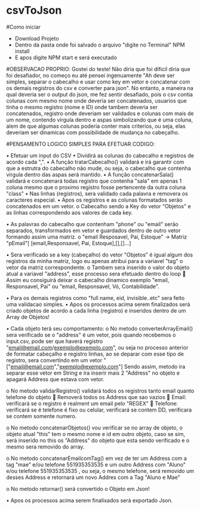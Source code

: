 # csvToJson

#Como iniciar
<ul>
  <li>Download Projeto</li>
  <li>Dentro da pasta onde foi salvado o arquivo "digite no Terminal" NPM install</li>
  <li>E apos digite NPM start e será executado</li>
</ul>

#OBSERVACAO PROPRIO:
Gostei do teste! Não diria que foi dificil diria que foi desafiador, no começo eu até pensei ingenuamente "Ah deve ser simples, separar o cabecalho e usar como key em vetor e concatenar com os demais registros do csv e converter para json". No entanto, a maneira na qual deveria ser o output do json, me fez sentir desafiado, pois o csv contia colunas com mesmo nome onde deveria ser concatenados, usuarios que tinha o mesmo registro (nome e ID) onde tambem deveria ser concatenados, registro onde deveriam ser validados e colunas com mais de um nome, contendo virgula dentro e aspas simbolizando que é uma coluna, alem de que algumas colunas poderia conter mais criterios, ou seja, elas deveriam ser dinamicas com possibilidade de mudança no cabeçalho.


#PENSAMENTO LOGICO SIMPLES PARA EFETUAR CODIGO:

•	Efetuar um input do CSV
•	Dividirá as colunas do cabecalho e registros de acordo cada ",".
•	A função tratarCabecalho() validará e irá garantir com que a estrutra do cabecalho não mude, ou seja, o cabecalho que contenha virgula dentro das aspas será mantido.
•	A função concatenarSala() validará e concatenará todas registro que contenha "sala" em apenas 1 coluna mesmo que o proximo registro fosse pertencente da outra coluna "class" 
•	Nas linhas (registros), sera validado cada palavra  e removera os caracteres especial.
•	Apos os registros e as colunas formatados serão concatenados em um vetor.
  o	Cabecalho sendo a Key do vetor "Objetos" e as linhas correspondendo aos valores de cada key.

•	As palavras do cabecalho que contenham "phone" ou "email" serão separados, transformados em vetor e guardados dentro de outro vetor formando assim uma matriz.
  o	"email Resposavel, Pai, Estoque"   -> Matriz "pEmail"[ [email,Responsavel, Pai, Estoque],[],[]...]

•	Sera verificado se a key (cabeçalho) do vetor "Objetos"  é igual algum dos registros da minha matriz, logo eu apenas atribui para a variavel "tag" o vetor da matriz correspondente. 
  o	Tambem sera inserido o valor do objeto atual a variavel "address", esse processo sera efetuado dentro do loop
    	Assim eu consiguirá deixar o cabecalho dinamico exemplo "email, Responsavel, Pai" ou "email, Responsavel, Vó, Contabilidade".

•	Para os demais registros como "full name, eid, invisible..etc" sera feito uma validacao simples.
•	Apos os processos acima serem finalizados será criado objetos de acordo a cada linha (registro) e inseridos dentro de um Array de Objetos!

•	Cada objeto terá seu comportamento:
  o	No metodo converterArrayEmail() sera verificado se o "address" é um vetor, pois quando recebemos o input.csv, pode ser que haverá registro "email@email.com/exemplo@exemplo.com", ou seja no processo anterior de formatar cabeçalho e registro linhas, ao se deparar com esse tipo de registro, sera convertindo em um vetor "["email@email.com","exemplo@exemplo.com"]
	  Sendo assim, metodo ira separar esse vetor em String e ira inserir mais 2 "Address" no objeto e apagará Address que estava com vetor.

  o	No metodo validarRegistro() validará todos os registros tanto email quanto telefone do objeto
    	Removerá todos os Address que sao vazios
    	Email: verificará se o registro é realment um email pelo "REGEX"
    	Telefone: verificará se é telefone é fixo ou celular, verificará se contem DD, verificara se contem somente numero.

  o	No metodo concatenarObjetos() vou verificar se no array de objeto, o objeto atual "this" tem o mesmo nome e id em outro objeto, caso se sim, será inserido no this os "Address" do objeto que esta sendo verificado e o mesmo sera removido do array.

  o	No metodo concatenarEmailcomTag() em vez de ter um Address com a tag "mae" e/ou telefone 551935353535 e um outro Address com "Aluno" e/ou telefone 551935353535 , ou seja, o mesmo telefone,
  será removido um desses Address e retornará um novo Addres com a Tag "Aluno e Mae" 

  o	No metodo retornar() será convertido o Objeto em Json!

  •	Apos os processos acima serem finalixados será exportado Json.
